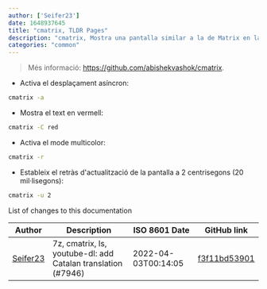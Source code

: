 ```yaml
---
author: ['Seifer23']
date: 1648937645
title: "cmatrix, TLDR Pages"
description: "cmatrix, Mostra una pantalla similar a la de Matrix en la terminal."
categories: "common"
---
```

> Més informació: <https://github.com/abishekvashok/cmatrix>.

- Activa el desplaçament asíncron:

```bash
cmatrix -a
```

- Mostra el text en vermell:

```bash
cmatrix -C red
```

- Activa el mode multicolor:

```bash
cmatrix -r
```

- Estableix el retràs d'actualització de la pantalla a 2 centrisegons (20 mil·lisegons):

```bash
cmatrix -u 2
```
List of changes to this documentation


Author | Description | ISO 8601 Date | GitHub link
------|-----|-----|-----
[Seifer23](mailto:48915360+Seifer23@users.noreply.github.com) | 7z, cmatrix, ls, youtube-dl: add Catalan translation (#7946) | 2022-04-03T00:14:05 | [f3f11bd53901](https://github.com/tldr-pages/tldr/commit/f3f11bd5390198c2c709bcbc4913f65ad28e702d)

